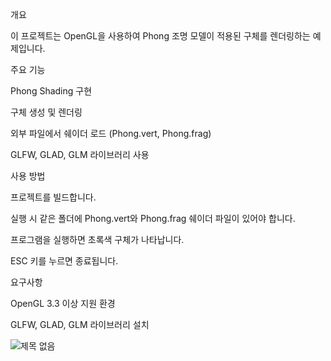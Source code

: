 개요

이 프로젝트는 OpenGL을 사용하여 Phong 조명 모델이 적용된 구체를 렌더링하는 예제입니다.

주요 기능

Phong Shading 구현

구체 생성 및 렌더링

외부 파일에서 쉐이더 로드 (Phong.vert, Phong.frag)

GLFW, GLAD, GLM 라이브러리 사용

사용 방법

프로젝트를 빌드합니다.

실행 시 같은 폴더에 Phong.vert와 Phong.frag 쉐이더 파일이 있어야 합니다.

프로그램을 실행하면 초록색 구체가 나타납니다.

ESC 키를 누르면 종료됩니다.

요구사항

OpenGL 3.3 이상 지원 환경

GLFW, GLAD, GLM 라이브러리 설치

![제목 없음](https://github.com/user-attachments/assets/caae59f4-329c-4745-809d-4e85d87eb341)
